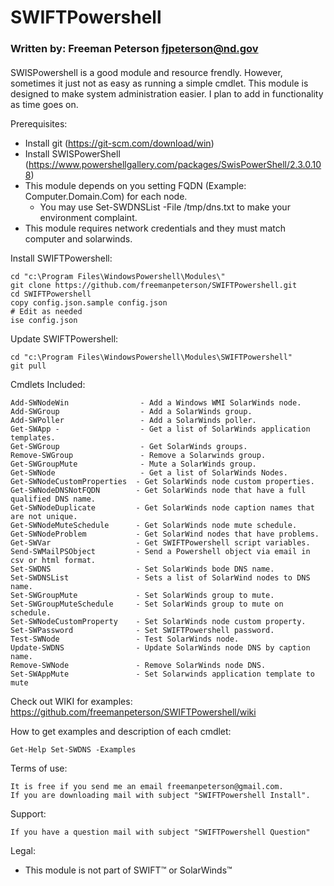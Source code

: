 
# SWIFTPowershell
### Written by:         Freeman Peterson fjpeterson@nd.gov
#### 

SWISPowershell is a good module and resource frendly. However, sometimes it just not as easy as running a simple cmdlet. This module is designed to make system administration easier. 
I plan to add in functionality as time goes on.

Prerequisites:
+ Install git (https://git-scm.com/download/win)
+ Install SWISPowerShell (https://www.powershellgallery.com/packages/SwisPowerShell/2.3.0.108)
+ This module depends on you setting FQDN (Example: Computer.Domain.Com) for each node. 
  - You may use Set-SWDNSList -File /tmp/dns.txt  to make your environment complaint. 
+ This module requires network credentials and they must match computer and solarwinds.

Install SWIFTPowershell:
```
cd "c:\Program Files\WindowsPowershell\Modules\"
git clone https://github.com/freemanpeterson/SWIFTPowershell.git
cd SWIFTPowershell
copy config.json.sample config.json
# Edit as needed
ise config.json 
````
Update SWIFTPowershell:
```
cd "c:\Program Files\WindowsPowershell\Modules\SWIFTPowershell"
git pull
````
Cmdlets Included:
```
Add-SWNodeWin                - Add a Windows WMI SolarWinds node.
Add-SWGroup                  - Add a SolarWinds group.
Add-SWPoller                 - Add a SolarWinds poller.
Get-SWApp -                  - Get a list of SolarWinds application templates.
Get-SWGroup                  - Get SolarWinds groups.
Remove-SWGroup               - Remove a Solarwinds group.
Get-SWGroupMute              - Mute a SolarWinds group.
Get-SWNode                   - Get a list of SolarWinds Nodes.
Get-SWNodeCustomProperties  - Get SolarWinds node custom properties.
Get-SWNodeDNSNotFQDN        - Get SolarWinds node that have a full qualified DNS name.
Get-SWNodeDuplicate         - Get SolarWinds node caption names that are not unique.
Get-SWNodeMuteSchedule      - Get SolarWinds node mute schedule.
Get-SWNodeProblem           - Get SolarWind nodes that have problems.
Get-SWVar                   - Get SWIFTPowershell script variables.
Send-SWMailPSObject         - Send a Powershell object via email in csv or html format.
Set-SWDNS                   - Set SolarWinds bode DNS name.
Set-SWDNSList               - Sets a list of SolarWind nodes to DNS name.
Set-SWGroupMute             - Set SolarWinds group to mute.
Set-SWGroupMuteSchedule     - Set SolarWinds group to mute on schedule.
Set-SWNodeCustomProperty    - Set SolarWinds node custom property.
Set-SWPassword              - Set SWIFTPowershell password.
Test-SWNode                 - Test SolarWinds node.
Update-SWDNS                - Update SolarWinds node DNS by caption name.
Remove-SWNode               - Remove SolarWinds node DNS.
Set-SWAppMute               - Set Solarwinds application template to mute
```
Check out WIKI for examples:
https://github.com/freemanpeterson/SWIFTPowershell/wiki

How to get examples and description of each cmdlet:
```
Get-Help Set-SWDNS -Examples
```

Terms of use: 
```
It is free if you send me an email freemanpeterson@gmail.com. 
If you are downloading mail with subject "SWIFTPowershell Install".
```
Support:
```
If you have a question mail with subject "SWIFTPowershell Question"
```
Legal:
+ This module is not part of SWIFT™ or SolarWinds™

